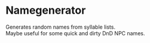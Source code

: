 # Namegenerator

Generates random names from syllable lists.  
Maybe useful for some quick and dirty DnD NPC names.